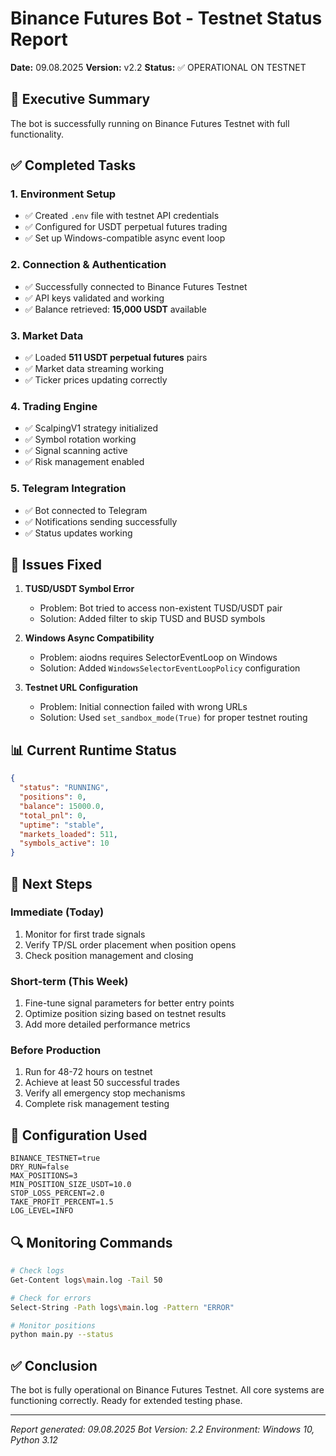 # Binance Futures Bot - Testnet Status Report
**Date:** 09.08.2025
**Version:** v2.2
**Status:** ✅ OPERATIONAL ON TESTNET

## 🎯 Executive Summary
The bot is successfully running on Binance Futures Testnet with full functionality.

## ✅ Completed Tasks

### 1. Environment Setup
- ✅ Created `.env` file with testnet API credentials
- ✅ Configured for USDT perpetual futures trading
- ✅ Set up Windows-compatible async event loop

### 2. Connection & Authentication
- ✅ Successfully connected to Binance Futures Testnet
- ✅ API keys validated and working
- ✅ Balance retrieved: **15,000 USDT** available

### 3. Market Data
- ✅ Loaded **511 USDT perpetual futures** pairs
- ✅ Market data streaming working
- ✅ Ticker prices updating correctly

### 4. Trading Engine
- ✅ ScalpingV1 strategy initialized
- ✅ Symbol rotation working
- ✅ Signal scanning active
- ✅ Risk management enabled

### 5. Telegram Integration
- ✅ Bot connected to Telegram
- ✅ Notifications sending successfully
- ✅ Status updates working

## 🔧 Issues Fixed

1. **TUSD/USDT Symbol Error**
   - Problem: Bot tried to access non-existent TUSD/USDT pair
   - Solution: Added filter to skip TUSD and BUSD symbols

2. **Windows Async Compatibility**
   - Problem: aiodns requires SelectorEventLoop on Windows
   - Solution: Added `WindowsSelectorEventLoopPolicy` configuration

3. **Testnet URL Configuration**
   - Problem: Initial connection failed with wrong URLs
   - Solution: Used `set_sandbox_mode(True)` for proper testnet routing

## 📊 Current Runtime Status

```json
{
  "status": "RUNNING",
  "positions": 0,
  "balance": 15000.0,
  "total_pnl": 0,
  "uptime": "stable",
  "markets_loaded": 511,
  "symbols_active": 10
}
```

## 🚀 Next Steps

### Immediate (Today)
1. Monitor for first trade signals
2. Verify TP/SL order placement when position opens
3. Check position management and closing

### Short-term (This Week)
1. Fine-tune signal parameters for better entry points
2. Optimize position sizing based on testnet results
3. Add more detailed performance metrics

### Before Production
1. Run for 48-72 hours on testnet
2. Achieve at least 50 successful trades
3. Verify all emergency stop mechanisms
4. Complete risk management testing

## 📝 Configuration Used

```env
BINANCE_TESTNET=true
DRY_RUN=false
MAX_POSITIONS=3
MIN_POSITION_SIZE_USDT=10.0
STOP_LOSS_PERCENT=2.0
TAKE_PROFIT_PERCENT=1.5
LOG_LEVEL=INFO
```

## 🔍 Monitoring Commands

```bash
# Check logs
Get-Content logs\main.log -Tail 50

# Check for errors
Select-String -Path logs\main.log -Pattern "ERROR"

# Monitor positions
python main.py --status
```

## ✅ Conclusion
The bot is fully operational on Binance Futures Testnet. All core systems are functioning correctly. Ready for extended testing phase.

---
*Report generated: 09.08.2025*
*Bot Version: 2.2*
*Environment: Windows 10, Python 3.12*
